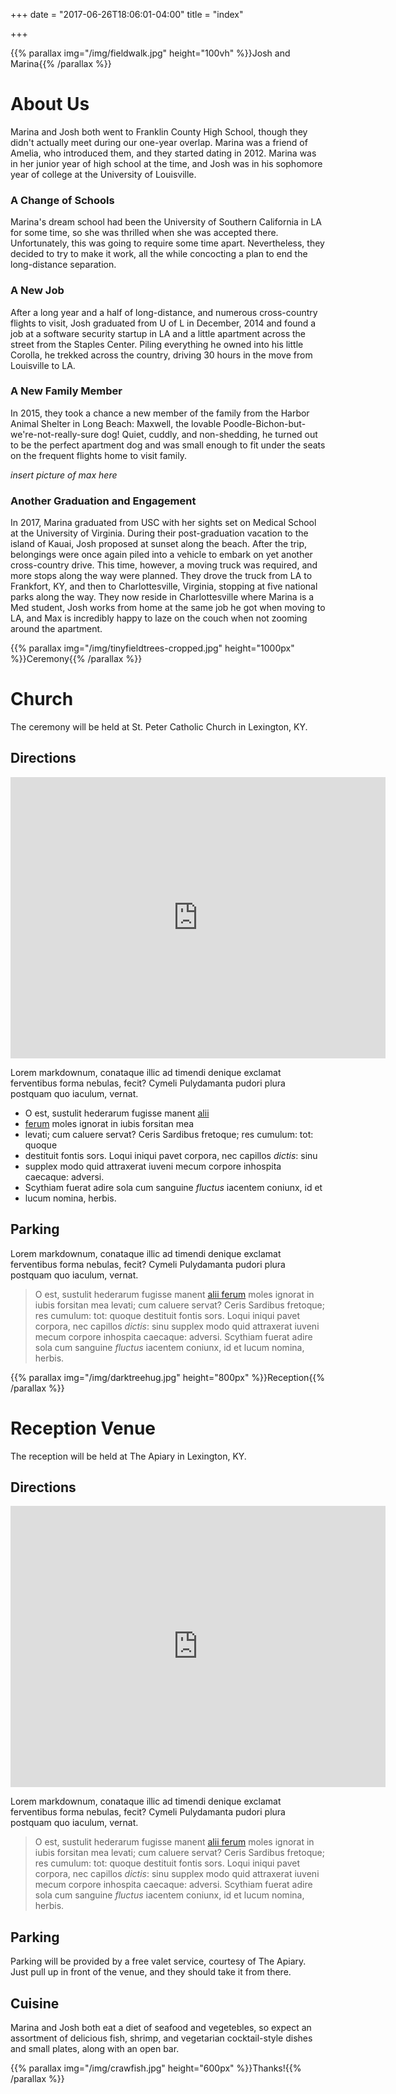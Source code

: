 +++
date = "2017-06-26T18:06:01-04:00"
title = "index"

+++

{{% parallax img="/img/fieldwalk.jpg" height="100vh" %}}Josh and Marina{{% /parallax %}}

# About Us

Marina and Josh both went to Franklin County High School, though they didn't
actually meet during our one-year overlap. Marina was a friend of Amelia, who
introduced them, and they started dating in 2012. Marina was in her junior
year of high school at the time, and Josh was in his sophomore year of
college at the University of Louisville.

### A Change of Schools

Marina's dream school had been the University of Southern California in LA
for some time, so she was thrilled when she was accepted there.
Unfortunately, this was going to require some time apart. Nevertheless, they
decided to try to make it work, all the while concocting a plan to end the
long-distance separation.

### A New Job

After a long year and a half of long-distance, and numerous cross-country
flights to visit, Josh graduated from U of L in December, 2014 and found a
job at a software security startup in LA and a little apartment across the
street from the Staples Center. Piling everything he owned into his little
Corolla, he trekked across the country, driving 30 hours in the move from
Louisville to LA.

### A New Family Member

In 2015, they took a chance a new member of the family from the Harbor Animal
Shelter in Long Beach: Maxwell, the lovable
Poodle-Bichon-but-we're-not-really-sure dog! Quiet, cuddly, and non-shedding,
he turned out to be the perfect apartment dog and was small enough to fit
under the seats on the frequent flights home to visit family.

*insert picture of max here*

### Another Graduation and Engagement

In 2017, Marina graduated from USC with her sights set on Medical School at
the University of Virginia. During their post-graduation vacation to the
island of Kauai, Josh proposed at sunset along the beach. After the trip,
belongings were once again piled into a vehicle to embark on yet another
cross-country drive. This time, however, a moving truck was required, and
more stops along the way were planned. They drove the truck from LA to
Frankfort, KY, and then to Charlottesville, Virginia, stopping at five
national parks along the way. They now reside in Charlottesville where Marina
is a Med student, Josh works from home at the same job he got when moving to
LA, and Max is incredibly happy to laze on the couch when not zooming around
the apartment.

{{% parallax img="/img/tinyfieldtrees-cropped.jpg" height="1000px" %}}Ceremony{{% /parallax %}}

# Church

The ceremony will be held at St. Peter Catholic Church in Lexington, KY.

## Directions

<iframe src="https://www.google.com/maps/embed?pb=!1m18!1m12!1m3!1d400530.60664174694!2d-85.12301807658032!3d38.345617417247155!2m3!1f0!2f0!3f0!3m2!1i1024!2i768!4f13.1!3m3!1m2!1s0x884244eedc8f1ba1%3A0xaa712835f2be5a3c!2sSt+Peter+Catholic+Church!5e0!3m2!1sen!2sus!4v1513542222398" width="600" height="450" frameborder="0" style="border:0; display:block; margin:0 auto;" allowfullscreen></iframe>

Lorem markdownum, conataque illic ad timendi denique exclamat ferventibus forma
nebulas, fecit? Cymeli Pulydamanta pudori plura postquam quo iaculum, vernat.

* O est, sustulit hederarum fugisse manent [alii](http://google.com)
* [ferum](http://www.funeraparatur.io/in) moles ignorat in iubis forsitan mea
* levati; cum caluere servat? Ceris Sardibus fretoque; res cumulum: tot: quoque
* destituit fontis sors. Loqui iniqui pavet corpora, nec capillos *dictis*: sinu
* supplex modo quid attraxerat iuveni mecum corpore inhospita caecaque: adversi.
* Scythiam fuerat adire sola cum sanguine *fluctus* iacentem coniunx, id et
* lucum nomina, herbis.

## Parking

Lorem markdownum, conataque illic ad timendi denique exclamat ferventibus forma
nebulas, fecit? Cymeli Pulydamanta pudori plura postquam quo iaculum, vernat.

> O est, sustulit hederarum fugisse manent [alii
> ferum](http://www.funeraparatur.io/in) moles ignorat in iubis forsitan mea
> levati; cum caluere servat? Ceris Sardibus fretoque; res cumulum: tot: quoque
> destituit fontis sors. Loqui iniqui pavet corpora, nec capillos *dictis*: sinu
> supplex modo quid attraxerat iuveni mecum corpore inhospita caecaque: adversi.
> Scythiam fuerat adire sola cum sanguine *fluctus* iacentem coniunx, id et
> lucum nomina, herbis.

{{% parallax img="/img/darktreehug.jpg" height="800px" %}}Reception{{% /parallax %}}

# Reception Venue

The reception will be held at The Apiary in Lexington, KY.

## Directions

<iframe src="https://www.google.com/maps/embed?pb=!1m18!1m12!1m3!1d3141.700732538732!2d-84.5018726850924!3d38.05405897970958!2m3!1f0!2f0!3f0!3m2!1i1024!2i768!4f13.1!3m3!1m2!1s0x884244f318f22db7%3A0xac266a8727e41325!2sApiary+Catering+%26+Events!5e0!3m2!1sen!2sus!4v1513541571839" width="600" height="450" frameborder="0" style="border:0; display: block; margin: 0 auto;" allowfullscreen></iframe>

Lorem markdownum, conataque illic ad timendi denique exclamat ferventibus forma
nebulas, fecit? Cymeli Pulydamanta pudori plura postquam quo iaculum, vernat.

> O est, sustulit hederarum fugisse manent [alii
> ferum](http://www.funeraparatur.io/in) moles ignorat in iubis forsitan mea
> levati; cum caluere servat? Ceris Sardibus fretoque; res cumulum: tot: quoque
> destituit fontis sors. Loqui iniqui pavet corpora, nec capillos *dictis*: sinu
> supplex modo quid attraxerat iuveni mecum corpore inhospita caecaque: adversi.
> Scythiam fuerat adire sola cum sanguine *fluctus* iacentem coniunx, id et
> lucum nomina, herbis.

## Parking

Parking will be provided by a free valet service, courtesy of The Apiary.
Just pull up in front of the venue, and they should take it from there.

## Cuisine

Marina and Josh both eat a diet of seafood and vegetebles, so expect an
assortment of delicious fish, shrimp, and vegetarian cocktail-style dishes
and small plates, along with an open bar.

{{% parallax img="/img/crawfish.jpg" height="600px" %}}Thanks!{{% /parallax %}}